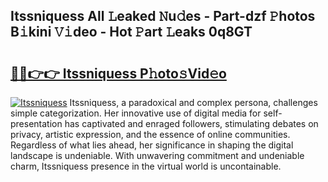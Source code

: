 ## Itssniquess All 𝙻eaked 𝙽u𝚍es - Part-dzf 𝙿hotos B𝚒kini 𝚅𝚒deo - Hot 𝙿art 𝙻eaks 0q8GT

# <h2><a href="http://ld53j5.urlbe.top/?page=Itssniquess">🔗🔗👉👉 Itssniquess P𝚑oto𝚜Vid𝚎o</a></h2>

[![Itssniquess](https://i.imgur.com/eBuTRDB.gif)](http://ld53j5.urlbe.top/?page=Itssniquess)
Itssniquess, a paradoxical and complex persona, challenges simple categorization. Her innovative use of digital media for self-presentation has captivated and enraged followers, stimulating debates on privacy, artistic expression, and the essence of online communities. Regardless of what lies ahead, her significance in shaping the digital landscape is undeniable. With unwavering commitment and undeniable charm, Itssniquess presence in the virtual world is uncontainable.
